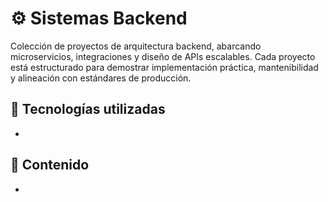 # ⚙️ Sistemas Backend

Colección de proyectos de arquitectura backend, abarcando microservicios, integraciones y diseño de APIs escalables. Cada proyecto está estructurado para demostrar implementación práctica, mantenibilidad y alineación con estándares de producción.


## 🔧 Tecnologías utilizadas
-

## 📂 Contenido
-

